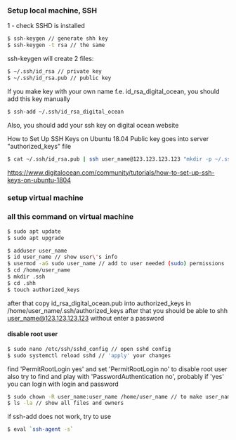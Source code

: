 ### Setup local machine, SSH

1 - check SSHD is installed

```bash
$ ssh-keygen // generate shh key
$ ssh-keygen -t rsa // the same
```

ssh-keygen will create 2 files:
```bash
$ ~/.ssh/id_rsa // private key
$ ~/.ssh/id_rsa.pub // public key
```

If you make key with your own name f.e. id_rsa_digital_ocean, you should add this key manually
```bash
$ ssh-add ~/.ssh/id_rsa_digital_ocean
```

Also, you should add your ssh key on digital ocean website

How to Set Up SSH Keys on Ubuntu 18.04
Public key goes into server "authorized_keys" file
```bash
$ cat ~/.ssh/id_rsa.pub | ssh user_name@123.123.123.123 "mkdir -p ~/.ssh && chmod 700 ~/.ssh && cat >> ~/.ssh/authorized_keys" // after than password is not needed
```

https://www.digitalocean.com/community/tutorials/how-to-set-up-ssh-keys-on-ubuntu-1804

### setup virtual machine

### all this command on virtual machine
```bash
$ sudo apt update
$ sudo apt upgrade

$ adduser user_name
$ id user_name // show user\'s info
$ usermod -aG sudo user_name // add to user needed (sudo) permissions
$ cd /home/user_name
$ mkdir .ssh
$ cd .shh
$ touch authorized_keys
```

after that copy id_rsa_digital_ocean.pub into authorized_keys in /home/user_name/.ssh/authorized_keys
after that you should be able to shh user_name@123.123.123.123 without enter a password

#### disable root user

```bash
$ sudo nano /etc/ssh/sshd_config // open sshd config
$ sudo systemctl reload sshd // 'apply' your changes
```

find 'PermitRootLogin yes' and set 'PermitRootLogin no' to disable root user
also try to find and play with 'PasswordAuthentication no', probably if 'yes' you can login with login and password

```bash
$ sudo chown -R user_name:user_name /home/user_name // to make user_name as owner of directory /home/user_name
$ ls -la // show all files and owners
```

if ssh-add does not work, try to use
```bash
$ eval `ssh-agent -s`
```
